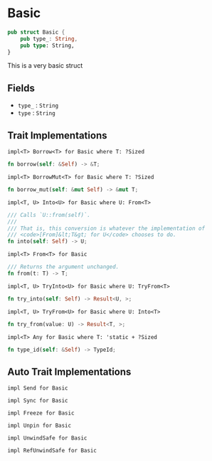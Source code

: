 # Basic

```rust
pub struct Basic {
	pub type_: String,
	pub type: String,
}
```

This is a very basic struct

## Fields

- `type_` : `String`
- `type` : `String`




## Trait Implementations

`impl<T> Borrow<T> for Basic
where
	T: ?Sized`

```rust
fn borrow(self: &Self) -> &T;
```

`impl<T> BorrowMut<T> for Basic
where
	T: ?Sized`

```rust
fn borrow_mut(self: &mut Self) -> &mut T;
```

`impl<T, U> Into<U> for Basic
where
	U: From<T>`

```rust
/// Calls `U::from(self)`.
/// 
/// That is, this conversion is whatever the implementation of
/// <code>[From]&lt;T&gt; for U</code> chooses to do.
fn into(self: Self) -> U;
```

`impl<T> From<T> for Basic`

```rust
/// Returns the argument unchanged.
fn from(t: T) -> T;
```

`impl<T, U> TryInto<U> for Basic
where
	U: TryFrom<T>`

```rust
fn try_into(self: Self) -> Result<U, >;
```

`impl<T, U> TryFrom<U> for Basic
where
	U: Into<T>`

```rust
fn try_from(value: U) -> Result<T, >;
```

`impl<T> Any for Basic
where
	T: 'static + ?Sized`

```rust
fn type_id(self: &Self) -> TypeId;
```



## Auto Trait Implementations

`impl Send for Basic`

`impl Sync for Basic`

`impl Freeze for Basic`

`impl Unpin for Basic`

`impl UnwindSafe for Basic`

`impl RefUnwindSafe for Basic`



